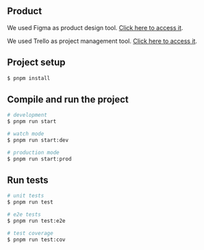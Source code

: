 ## Product

We used Figma as product design tool.
[Click here to access it](https://www.figma.com/design/OaJ9mfKqLEB60qOsVlHQv4/Chat-App-Sensei-Masters). </br>

We used Trello as project management tool.
[Click here to access it](https://trello.com/b/1J7UkTGr/chat-app-sensei-masters).

## Project setup

```bash
$ pnpm install
```

## Compile and run the project

```bash
# development
$ pnpm run start

# watch mode
$ pnpm run start:dev

# production mode
$ pnpm run start:prod
```

## Run tests

```bash
# unit tests
$ pnpm run test

# e2e tests
$ pnpm run test:e2e

# test coverage
$ pnpm run test:cov
```
